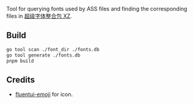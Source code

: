 Tool for querying fonts used by ASS files and finding the corresponding files in [超级字体整合包 XZ](https://vcb-s.com/archives/1114).

## Build

```bash
go tool scan ./font_dir ./fonts.db
go tool generate ./fonts.db
pnpm build
```

## Credits

- [fluentui-emoji](https://github.com/microsoft/fluentui-emoji) for icon.
